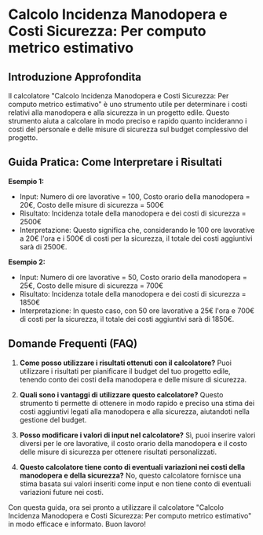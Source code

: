 # Calcolo Incidenza Manodopera e Costi Sicurezza: Per computo metrico estimativo

## Introduzione Approfondita
Il calcolatore "Calcolo Incidenza Manodopera e Costi Sicurezza: Per computo metrico estimativo" è uno strumento utile per determinare i costi relativi alla manodopera e alla sicurezza in un progetto edile. Questo strumento aiuta a calcolare in modo preciso e rapido quanto incideranno i costi del personale e delle misure di sicurezza sul budget complessivo del progetto. 

## Guida Pratica: Come Interpretare i Risultati
**Esempio 1:**
- Input: Numero di ore lavorative = 100, Costo orario della manodopera = 20€, Costo delle misure di sicurezza = 500€
- Risultato: Incidenza totale della manodopera e dei costi di sicurezza = 2500€
- Interpretazione: Questo significa che, considerando le 100 ore lavorative a 20€ l'ora e i 500€ di costi per la sicurezza, il totale dei costi aggiuntivi sarà di 2500€.

**Esempio 2:**
- Input: Numero di ore lavorative = 50, Costo orario della manodopera = 25€, Costo delle misure di sicurezza = 700€
- Risultato: Incidenza totale della manodopera e dei costi di sicurezza = 1850€
- Interpretazione: In questo caso, con 50 ore lavorative a 25€ l'ora e 700€ di costi per la sicurezza, il totale dei costi aggiuntivi sarà di 1850€.

## Domande Frequenti (FAQ)
1. **Come posso utilizzare i risultati ottenuti con il calcolatore?**
   Puoi utilizzare i risultati per pianificare il budget del tuo progetto edile, tenendo conto dei costi della manodopera e delle misure di sicurezza.

2. **Quali sono i vantaggi di utilizzare questo calcolatore?**
   Questo strumento ti permette di ottenere in modo rapido e preciso una stima dei costi aggiuntivi legati alla manodopera e alla sicurezza, aiutandoti nella gestione del budget.

3. **Posso modificare i valori di input nel calcolatore?**
   Sì, puoi inserire valori diversi per le ore lavorative, il costo orario della manodopera e il costo delle misure di sicurezza per ottenere risultati personalizzati.

4. **Questo calcolatore tiene conto di eventuali variazioni nei costi della manodopera e della sicurezza?**
   No, questo calcolatore fornisce una stima basata sui valori inseriti come input e non tiene conto di eventuali variazioni future nei costi.

Con questa guida, ora sei pronto a utilizzare il calcolatore "Calcolo Incidenza Manodopera e Costi Sicurezza: Per computo metrico estimativo" in modo efficace e informato. Buon lavoro!